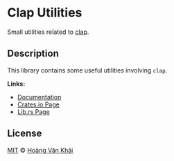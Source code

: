 # Clap Utilities

Small utilities related to [clap](https://clap.rs).

## Description

This library contains some useful utilities involving `clap`.

**Links:**
* [Documentation](https://docs.rs/clap-utilities)
* [Crates.io Page](https://crates.io/crates/clap-utilities)
* [Lib.rs Page](https://lib.rs/crates/clap-utilities)

## License

[MIT](https://github.com/KSXGitHub/clap-utilities/blob/master/LICENSE.md) © [Hoàng Văn Khải](https://ksxgithub.github.io/)
